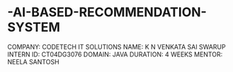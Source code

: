 # -AI-BASED-RECOMMENDATION-SYSTEM
COMPANY: CODETECH IT SOLUTIONS
NAME: K N VENKATA SAI SWARUP
INTERN ID: CT04DG3076
DOMAIN: JAVA
DURATION: 4 WEEKS
MENTOR: NEELA SANTOSH 
